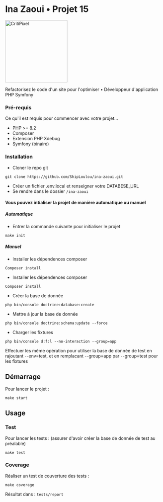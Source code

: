 # Ina Zaoui • Projet 15

<img src="public/images/home.png" alt="CritiPixel" width="200" />

Refactorisez le code d'un site pour l'optimiser • Développeur d'application PHP Symfony

### Pré-requis

Ce qu'il est requis pour commencer avec votre projet...

* PHP >= 8.2
* Composer
* Extension PHP Xdebug
* Symfony (binaire)

### Installation

- Cloner le repo git
```
git clone https://github.com/ShipLoulou/ina-zaoui.git
```
- Créer un fichier .env.local et renseigner votre DATABESE_URL
- Se rendre dans le dossier `/ina-zaoui`

#### Vous pouvez intialiser la projet de manière automatique ou manuel

##### Automatique
- Entrer la commande suivante pour initialiser le projet
```
make init
```

##### Manuel
- Installer les dépendences composer 
```
Composer install
```
- Installer les dépendences composer 
```
Composer install
```
- Créer la base de donnée
```
php bin/console doctrine:database:create
```
- Mettre à jour la base de donnée
```
php bin/console doctrine:schema:update --force
```
- Charger les fixtures
```
php bin/console d:f:l --no-interaction --group=app
```

Effectuer les même opération pour utiliser la base de donnée de test en rajoutant --env=test, et en remplacant --group=app par --group=test pour les fixtures


## Démarrage

Pour lancer le projet :
```
make start
```

## Usage 

### Test

Pour lancer les tests : (assurer d'avoir créer la base de donnée de test au préalable)
```
make test
```

### Coverage

Réaliser un test de couverture des tests :
```
make coverage
```
Résultat dans : `tests/report`